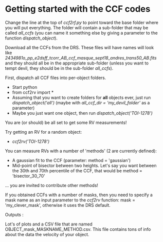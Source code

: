 # Getting started with the CCF codes


Change the line at the top of _ccf2rf.py_ to point toward the base
folder where you will put everything. The folder will contain a sub-folder 
that may be called _all_ccfs_ (you can name it something else by giving a 
parameter to the function _dispatch_object_).

Download all the CCFs from the DRS. These files will have names will look like _2434981o_pp_e2dsff_tcorr_AB_ccf_masque_sept18_andres_trans50_AB.fits_ and 
they should all be in the appropriate sub-folder (unless you want to tempt devil, they should be in the sub-folder
_all_ccfs_). 


First, dispatch all CCF files into per-object folders.
- Start python
- from ccf2rv import *
- Assuming that you want to create folders for **all** objects ever, just run 
_dispatch_object('all')_ (maybe with _all_ccf_dir = 'my_devil_folder'_ as a parameter)
- Maybe you just want one object, then run _dispatch_object('TOI-1278')_

You are (or should) be all set to get some RV measurements!

Try getting an RV for a random object:

- _ccf2rv('TOI-1278')_

You can measure RVs with a number of 'methods' (2 are currently defined):

- A gaussian fit to the CCF (parameter: method = 'gaussian')
- Mid-point of bisector between two heights. Let's say you want between the 30th and 70th 
percentile of the CCF, that would be method = 'bisector_30_70'

... you are invited to contribute other methods!

If you obtained CCFs with a number of masks, then you need to specify a mask name as 
an input parameter to the _ccf2rv_ function: mask = 'my_clever_mask', otherwise it uses the DRS default.
 
Outputs : 

Lot's of plots and a CSV file that are named OBJECT_mask_MASKNAME_METHOD.csv. This file
contains tons of info about the data the velocity of your object.
